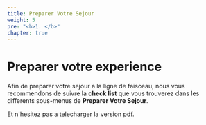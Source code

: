 ```yaml
---
title: Preparer Votre Sejour
weight: 5
pre: "<b>1. </b>"
chapter: true
---
```


# Preparer votre experience

Afin de preparer votre sejour a la ligne de faisceau, nous vous recommendons de suivre la **check list** que vous
trouverez dans les differents sous-menus de **Preparer Votre Sejour**.

Et n'hesitez pas a telecharger la version [pdf](/images/prepare_venue/mypdf.pdf).

